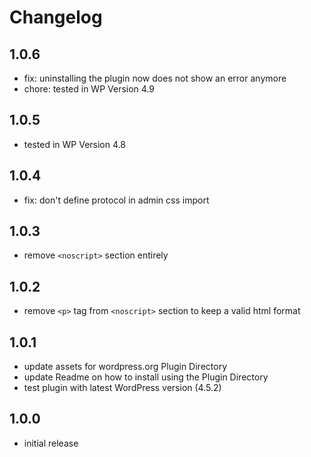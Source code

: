 # Changelog

## 1.0.6

- fix: uninstalling the plugin now does not show an error anymore
- chore: tested in WP Version 4.9

## 1.0.5

- tested in WP Version 4.8

## 1.0.4

- fix: don't define protocol in admin css import

## 1.0.3

- remove `<noscript>` section entirely

## 1.0.2

- remove `<p>` tag from `<noscript>` section to keep a valid html format

## 1.0.1

- update assets for wordpress.org Plugin Directory
- update Readme on how to install using the Plugin Directory
- test plugin with latest WordPress version (4.5.2)

## 1.0.0

- initial release
